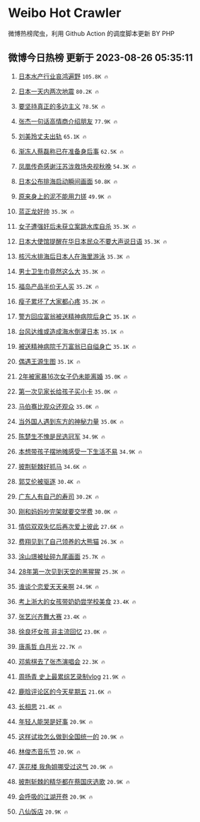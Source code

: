 # Weibo Hot Crawler 



微博热榜爬虫，利用 Github Action 的调度脚本更新 BY PHP 


## 微博今日热榜 更新于 2023-08-26 05:35:11 
1. [日本水产行业哀鸿遍野](https://s.weibo.com/weibo?q=%23%E6%97%A5%E6%9C%AC%E6%B0%B4%E4%BA%A7%E8%A1%8C%E4%B8%9A%E5%93%80%E9%B8%BF%E9%81%8D%E9%87%8E%23&t=31&band_rank=1&Refer=top) `105.8K 🔥` 

1. [日本一天内两次地震](https://s.weibo.com/weibo?q=%23%E6%97%A5%E6%9C%AC%E4%B8%80%E5%A4%A9%E5%86%85%E4%B8%A4%E6%AC%A1%E5%9C%B0%E9%9C%87%23&t=31&band_rank=2&Refer=top) `80.2K 🔥` 

1. [要坚持真正的多边主义](https://s.weibo.com/weibo?q=%23%E8%A6%81%E5%9D%9A%E6%8C%81%E7%9C%9F%E6%AD%A3%E7%9A%84%E5%A4%9A%E8%BE%B9%E4%B8%BB%E4%B9%89%23&t=31&band_rank=3&Refer=top) `78.5K 🔥` 

1. [张杰一句话高情商介绍朋友](https://s.weibo.com/weibo?q=%E5%BC%A0%E6%9D%B0%E4%B8%80%E5%8F%A5%E8%AF%9D%E9%AB%98%E6%83%85%E5%95%86%E4%BB%8B%E7%BB%8D%E6%9C%8B%E5%8F%8B&t=31&band_rank=4&Refer=top) `77.9K 🔥` 

1. [刘美玲丈夫出轨](https://s.weibo.com/weibo?q=%23%E5%88%98%E7%BE%8E%E7%8E%B2%E4%B8%88%E5%A4%AB%E5%87%BA%E8%BD%A8%23&t=31&band_rank=5&Refer=top) `65.1K 🔥` 

1. [渐冻人蔡磊称已在准备身后事](https://s.weibo.com/weibo?q=%23%E6%B8%90%E5%86%BB%E4%BA%BA%E8%94%A1%E7%A3%8A%E7%A7%B0%E5%B7%B2%E5%9C%A8%E5%87%86%E5%A4%87%E8%BA%AB%E5%90%8E%E4%BA%8B%23&t=31&band_rank=6&Refer=top) `62.5K 🔥` 

1. [凤凰传奇感谢汪苏泷救场央视秋晚](https://s.weibo.com/weibo?q=%23%E5%87%A4%E5%87%B0%E4%BC%A0%E5%A5%87%E6%84%9F%E8%B0%A2%E6%B1%AA%E8%8B%8F%E6%B3%B7%E6%95%91%E5%9C%BA%E5%A4%AE%E8%A7%86%E7%A7%8B%E6%99%9A%23&t=31&band_rank=7&Refer=top) `54.3K 🔥` 

1. [日本公布排海启动瞬间画面](https://s.weibo.com/weibo?q=%23%E6%97%A5%E6%9C%AC%E5%85%AC%E5%B8%83%E6%8E%92%E6%B5%B7%E5%90%AF%E5%8A%A8%E7%9E%AC%E9%97%B4%E7%94%BB%E9%9D%A2%23&t=31&band_rank=8&Refer=top) `50.8K 🔥` 

1. [原来身上的泥不能用力搓](https://s.weibo.com/weibo?q=%23%E5%8E%9F%E6%9D%A5%E8%BA%AB%E4%B8%8A%E7%9A%84%E6%B3%A5%E4%B8%8D%E8%83%BD%E7%94%A8%E5%8A%9B%E6%90%93%23&t=31&band_rank=9&Refer=top) `49.9K 🔥` 

1. [蓝正龙好帅](https://s.weibo.com/weibo?q=%E8%93%9D%E6%AD%A3%E9%BE%99%E5%A5%BD%E5%B8%85&t=31&band_rank=10&Refer=top) `35.3K 🔥` 

1. [女子遭强奸后未获立案跳水库自杀](https://s.weibo.com/weibo?q=%23%E5%A5%B3%E5%AD%90%E9%81%AD%E5%BC%BA%E5%A5%B8%E5%90%8E%E6%9C%AA%E8%8E%B7%E7%AB%8B%E6%A1%88%E8%B7%B3%E6%B0%B4%E5%BA%93%E8%87%AA%E6%9D%80%23&t=31&band_rank=11&Refer=top) `35.3K 🔥` 

1. [日本大使馆提醒在华日本民众不要大声说日语](https://s.weibo.com/weibo?q=%23%E6%97%A5%E6%9C%AC%E5%A4%A7%E4%BD%BF%E9%A6%86%E6%8F%90%E9%86%92%E5%9C%A8%E5%8D%8E%E6%97%A5%E6%9C%AC%E6%B0%91%E4%BC%97%E4%B8%8D%E8%A6%81%E5%A4%A7%E5%A3%B0%E8%AF%B4%E6%97%A5%E8%AF%AD%23&t=31&band_rank=12&Refer=top) `35.3K 🔥` 

1. [核污水排海后日本人在海里游泳](https://s.weibo.com/weibo?q=%23%E6%A0%B8%E6%B1%A1%E6%B0%B4%E6%8E%92%E6%B5%B7%E5%90%8E%E6%97%A5%E6%9C%AC%E4%BA%BA%E5%9C%A8%E6%B5%B7%E9%87%8C%E6%B8%B8%E6%B3%B3%23&t=31&band_rank=13&Refer=top) `35.3K 🔥` 

1. [男士卫生巾竟然这么大](https://s.weibo.com/weibo?q=%E7%94%B7%E5%A3%AB%E5%8D%AB%E7%94%9F%E5%B7%BE%E7%AB%9F%E7%84%B6%E8%BF%99%E4%B9%88%E5%A4%A7&t=31&band_rank=14&Refer=top) `35.3K 🔥` 

1. [福岛产品半价无人买](https://s.weibo.com/weibo?q=%23%E7%A6%8F%E5%B2%9B%E4%BA%A7%E5%93%81%E5%8D%8A%E4%BB%B7%E6%97%A0%E4%BA%BA%E4%B9%B0%23&t=31&band_rank=15&Refer=top) `35.2K 🔥` 

1. [瘦子累坏了大家都心疼](https://s.weibo.com/weibo?q=%E7%98%A6%E5%AD%90%E7%B4%AF%E5%9D%8F%E4%BA%86%E5%A4%A7%E5%AE%B6%E9%83%BD%E5%BF%83%E7%96%BC&t=31&band_rank=16&Refer=top) `35.2K 🔥` 

1. [警方回应富翁被送精神病院后身亡](https://s.weibo.com/weibo?q=%23%E8%AD%A6%E6%96%B9%E5%9B%9E%E5%BA%94%E5%AF%8C%E7%BF%81%E8%A2%AB%E9%80%81%E7%B2%BE%E7%A5%9E%E7%97%85%E9%99%A2%E5%90%8E%E8%BA%AB%E4%BA%A1%23&t=31&band_rank=17&Refer=top) `35.1K 🔥` 

1. [台风达维或造成海水倒灌日本](https://s.weibo.com/weibo?q=%23%E5%8F%B0%E9%A3%8E%E8%BE%BE%E7%BB%B4%E6%88%96%E9%80%A0%E6%88%90%E6%B5%B7%E6%B0%B4%E5%80%92%E7%81%8C%E6%97%A5%E6%9C%AC%23&t=31&band_rank=18&Refer=top) `35.1K 🔥` 

1. [被送精神病院千万富翁已自缢身亡](https://s.weibo.com/weibo?q=%23%E8%A2%AB%E9%80%81%E7%B2%BE%E7%A5%9E%E7%97%85%E9%99%A2%E5%8D%83%E4%B8%87%E5%AF%8C%E7%BF%81%E5%B7%B2%E8%87%AA%E7%BC%A2%E8%BA%AB%E4%BA%A1%23&t=31&band_rank=19&Refer=top) `35.1K 🔥` 

1. [偶遇王源生图](https://s.weibo.com/weibo?q=%23%E5%81%B6%E9%81%87%E7%8E%8B%E6%BA%90%E7%94%9F%E5%9B%BE%23&t=31&band_rank=20&Refer=top) `35.1K 🔥` 

1. [2年被家暴16次女子仍未能离婚](https://s.weibo.com/weibo?q=%232%E5%B9%B4%E8%A2%AB%E5%AE%B6%E6%9A%B416%E6%AC%A1%E5%A5%B3%E5%AD%90%E4%BB%8D%E6%9C%AA%E8%83%BD%E7%A6%BB%E5%A9%9A%23&t=31&band_rank=21&Refer=top) `35.0K 🔥` 

1. [第一次见家长给孩子买小卡](https://s.weibo.com/weibo?q=%E7%AC%AC%E4%B8%80%E6%AC%A1%E8%A7%81%E5%AE%B6%E9%95%BF%E7%BB%99%E5%AD%A9%E5%AD%90%E4%B9%B0%E5%B0%8F%E5%8D%A1&t=31&band_rank=22&Refer=top) `35.0K 🔥` 

1. [马伯骞比观众还观众](https://s.weibo.com/weibo?q=%E9%A9%AC%E4%BC%AF%E9%AA%9E%E6%AF%94%E8%A7%82%E4%BC%97%E8%BF%98%E8%A7%82%E4%BC%97&t=31&band_rank=23&Refer=top) `35.0K 🔥` 

1. [当外国人遇到东方的神秘力量](https://s.weibo.com/weibo?q=%E5%BD%93%E5%A4%96%E5%9B%BD%E4%BA%BA%E9%81%87%E5%88%B0%E4%B8%9C%E6%96%B9%E7%9A%84%E7%A5%9E%E7%A7%98%E5%8A%9B%E9%87%8F&t=31&band_rank=24&Refer=top) `35.0K 🔥` 

1. [陈楚生不愧是民选冠军](https://s.weibo.com/weibo?q=%23%E9%99%88%E6%A5%9A%E7%94%9F%E4%B8%8D%E6%84%A7%E6%98%AF%E6%B0%91%E9%80%89%E5%86%A0%E5%86%9B%23&t=31&band_rank=25&Refer=top) `34.9K 🔥` 

1. [本想带孩子摆地摊感受一下生活不易](https://s.weibo.com/weibo?q=%E6%9C%AC%E6%83%B3%E5%B8%A6%E5%AD%A9%E5%AD%90%E6%91%86%E5%9C%B0%E6%91%8A%E6%84%9F%E5%8F%97%E4%B8%80%E4%B8%8B%E7%94%9F%E6%B4%BB%E4%B8%8D%E6%98%93&t=31&band_rank=26&Refer=top) `34.9K 🔥` 

1. [披荆斩棘好抓马](https://s.weibo.com/weibo?q=%23%E6%8A%AB%E8%8D%86%E6%96%A9%E6%A3%98%E5%A5%BD%E6%8A%93%E9%A9%AC%23&t=31&band_rank=27&Refer=top) `34.6K 🔥` 

1. [郭艾伦被驱逐](https://s.weibo.com/weibo?q=%E9%83%AD%E8%89%BE%E4%BC%A6%E8%A2%AB%E9%A9%B1%E9%80%90&t=31&band_rank=28&Refer=top) `30.4K 🔥` 

1. [广东人有自己的寿司](https://s.weibo.com/weibo?q=%23%E5%B9%BF%E4%B8%9C%E4%BA%BA%E6%9C%89%E8%87%AA%E5%B7%B1%E7%9A%84%E5%AF%BF%E5%8F%B8%23&t=31&band_rank=29&Refer=top) `30.2K 🔥` 

1. [刚和妈妈吵完架就要交学费](https://s.weibo.com/weibo?q=%E5%88%9A%E5%92%8C%E5%A6%88%E5%A6%88%E5%90%B5%E5%AE%8C%E6%9E%B6%E5%B0%B1%E8%A6%81%E4%BA%A4%E5%AD%A6%E8%B4%B9&t=31&band_rank=30&Refer=top) `30.0K 🔥` 

1. [情侣双双失忆后再次爱上彼此](https://s.weibo.com/weibo?q=%23%E6%83%85%E4%BE%A3%E5%8F%8C%E5%8F%8C%E5%A4%B1%E5%BF%86%E5%90%8E%E5%86%8D%E6%AC%A1%E7%88%B1%E4%B8%8A%E5%BD%BC%E6%AD%A4%23&t=31&band_rank=31&Refer=top) `27.6K 🔥` 

1. [费翔见到了自己领养的大熊猫](https://s.weibo.com/weibo?q=%23%E8%B4%B9%E7%BF%94%E8%A7%81%E5%88%B0%E4%BA%86%E8%87%AA%E5%B7%B1%E9%A2%86%E5%85%BB%E7%9A%84%E5%A4%A7%E7%86%8A%E7%8C%AB%23&t=31&band_rank=32&Refer=top) `26.3K 🔥` 

1. [涂山璟被扯碎九尾画面](https://s.weibo.com/weibo?q=%23%E6%B6%82%E5%B1%B1%E7%92%9F%E8%A2%AB%E6%89%AF%E7%A2%8E%E4%B9%9D%E5%B0%BE%E7%94%BB%E9%9D%A2%23&t=31&band_rank=33&Refer=top) `25.7K 🔥` 

1. [28年第一次见到天空的黑猩猩](https://s.weibo.com/weibo?q=28%E5%B9%B4%E7%AC%AC%E4%B8%80%E6%AC%A1%E8%A7%81%E5%88%B0%E5%A4%A9%E7%A9%BA%E7%9A%84%E9%BB%91%E7%8C%A9%E7%8C%A9&t=31&band_rank=34&Refer=top) `25.3K 🔥` 

1. [谁谈个恋爱天天亲啊](https://s.weibo.com/weibo?q=%23%E8%B0%81%E8%B0%88%E4%B8%AA%E6%81%8B%E7%88%B1%E5%A4%A9%E5%A4%A9%E4%BA%B2%E5%95%8A%23&t=31&band_rank=35&Refer=top) `24.9K 🔥` 

1. [考上浙大的女孩带奶奶尝学校美食](https://s.weibo.com/weibo?q=%23%E8%80%83%E4%B8%8A%E6%B5%99%E5%A4%A7%E7%9A%84%E5%A5%B3%E5%AD%A9%E5%B8%A6%E5%A5%B6%E5%A5%B6%E5%B0%9D%E5%AD%A6%E6%A0%A1%E7%BE%8E%E9%A3%9F%23&t=31&band_rank=36&Refer=top) `23.4K 🔥` 

1. [张艺兴齐舞大赛](https://s.weibo.com/weibo?q=%E5%BC%A0%E8%89%BA%E5%85%B4%E9%BD%90%E8%88%9E%E5%A4%A7%E8%B5%9B&t=31&band_rank=37&Refer=top) `23.4K 🔥` 

1. [徐良坏女孩 非主流回忆](https://s.weibo.com/weibo?q=%E5%BE%90%E8%89%AF%E5%9D%8F%E5%A5%B3%E5%AD%A9%20%E9%9D%9E%E4%B8%BB%E6%B5%81%E5%9B%9E%E5%BF%86&t=31&band_rank=38&Refer=top) `23.0K 🔥` 

1. [唐禹哲 白月光](https://s.weibo.com/weibo?q=%E5%94%90%E7%A6%B9%E5%93%B2%20%E7%99%BD%E6%9C%88%E5%85%89&t=31&band_rank=39&Refer=top) `22.7K 🔥` 

1. [邓紫棋去了张杰演唱会](https://s.weibo.com/weibo?q=%23%E9%82%93%E7%B4%AB%E6%A3%8B%E5%8E%BB%E4%BA%86%E5%BC%A0%E6%9D%B0%E6%BC%94%E5%94%B1%E4%BC%9A%23&t=31&band_rank=40&Refer=top) `22.3K 🔥` 

1. [周扬青 史上最累综艺录制vlog](https://s.weibo.com/weibo?q=%E5%91%A8%E6%89%AC%E9%9D%92%20%E5%8F%B2%E4%B8%8A%E6%9C%80%E7%B4%AF%E7%BB%BC%E8%89%BA%E5%BD%95%E5%88%B6vlog&t=31&band_rank=41&Refer=top) `21.9K 🔥` 

1. [鹿晗评论区的今天星期五](https://s.weibo.com/weibo?q=%23%E9%B9%BF%E6%99%97%E8%AF%84%E8%AE%BA%E5%8C%BA%E7%9A%84%E4%BB%8A%E5%A4%A9%E6%98%9F%E6%9C%9F%E4%BA%94%23&t=31&band_rank=42&Refer=top) `21.6K 🔥` 

1. [长相思](https://s.weibo.com/weibo?q=%E9%95%BF%E7%9B%B8%E6%80%9D&t=31&band_rank=43&Refer=top) `21.4K 🔥` 

1. [年轻人能哭是好事](https://s.weibo.com/weibo?q=%E5%B9%B4%E8%BD%BB%E4%BA%BA%E8%83%BD%E5%93%AD%E6%98%AF%E5%A5%BD%E4%BA%8B&t=31&band_rank=44&Refer=top) `20.9K 🔥` 

1. [这样试妆怎么做到全国统一的](https://s.weibo.com/weibo?q=%E8%BF%99%E6%A0%B7%E8%AF%95%E5%A6%86%E6%80%8E%E4%B9%88%E5%81%9A%E5%88%B0%E5%85%A8%E5%9B%BD%E7%BB%9F%E4%B8%80%E7%9A%84&t=31&band_rank=45&Refer=top) `20.9K 🔥` 

1. [林俊杰音乐节](https://s.weibo.com/weibo?q=%E6%9E%97%E4%BF%8A%E6%9D%B0%E9%9F%B3%E4%B9%90%E8%8A%82&t=31&band_rank=46&Refer=top) `20.9K 🔥` 

1. [莲花楼 我角姐哪受过这气](https://s.weibo.com/weibo?q=%E8%8E%B2%E8%8A%B1%E6%A5%BC%20%E6%88%91%E8%A7%92%E5%A7%90%E5%93%AA%E5%8F%97%E8%BF%87%E8%BF%99%E6%B0%94&t=31&band_rank=47&Refer=top) `20.9K 🔥` 

1. [披荆斩棘的精华都在蔡国庆选歌](https://s.weibo.com/weibo?q=%E6%8A%AB%E8%8D%86%E6%96%A9%E6%A3%98%E7%9A%84%E7%B2%BE%E5%8D%8E%E9%83%BD%E5%9C%A8%E8%94%A1%E5%9B%BD%E5%BA%86%E9%80%89%E6%AD%8C&t=31&band_rank=48&Refer=top) `20.9K 🔥` 

1. [会呼吸的江湖开卷](https://s.weibo.com/weibo?q=%23%E4%BC%9A%E5%91%BC%E5%90%B8%E7%9A%84%E6%B1%9F%E6%B9%96%E5%BC%80%E5%8D%B7%23&t=31&band_rank=49&Refer=top) `20.9K 🔥` 

1. [八仙饭店](https://s.weibo.com/weibo?q=%E5%85%AB%E4%BB%99%E9%A5%AD%E5%BA%97&t=31&band_rank=50&Refer=top) `20.9K 🔥` 

